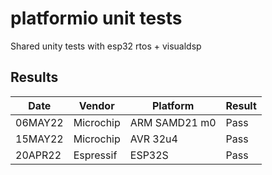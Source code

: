 # platformio unit tests

Shared unity tests with esp32 rtos + visualdsp

## Results

|   Date  | Vendor    | Platform      | Result |
| ------- | --------- | --------------| ------ |
| 06MAY22 | Microchip | ARM SAMD21 m0 | Pass   |
| 15MAY22 | Microchip | AVR 32u4      | Pass   |
| 20APR22 | Espressif | ESP32S        | Pass   |
